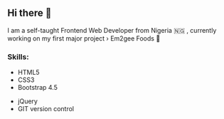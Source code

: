 ## Hi there 👋

I am a self-taught Frontend Web Developer from Nigeria :nigeria:
, currently working on my first major project &rsaquo; Em2gee Foods 🔭

### Skills:

- HTML5
- CSS3 
- Bootstrap 4.5
<!-- - JavaScript ES6 -->
- jQuery
- GIT version control
<!-- - React -->
<!-- - NPM package manager -->

<!--
**johnphealipto/johnphealipto** is a ✨ _special_ ✨ repository because its `README.md` (this file) appears on your GitHub profile.

Here are some ideas to get you started:

- 🔭 I’m currently working on ...
- 🌱 I’m currently learning ...
- 👯 I’m looking to collaborate on ...
- 🤔 I’m looking for help with ...
- 💬 Ask me about ...
- 📫 How to reach me: ...
- 😄 Pronouns: ...
- ⚡ Fun fact: ...
-->
